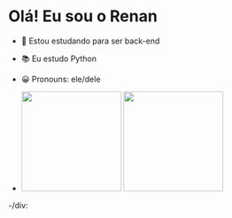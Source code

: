  # Olá! Eu sou o Renan

 - 🔭 Estou estudando para ser back-end

 - 📚 Eu estudo Python

 - 😀 Pronouns: ele/dele

 - <div>
      <a href-"https://github.com/Re1a1Ln">
      <img height="180em" src="https://github-readme-stats.vercel.app/api/?username-Re1a1Ln&show_icons-false&theme-dracula&include_all_commits-true&count_private-true"/_>
      <img height="180em" src="https://github-readme-stats.vercel.app/api/top-langs/?username=Re1a1Ln&layount=compact&langs_count=16&theme=dracula"/_>
 -/div:
      
